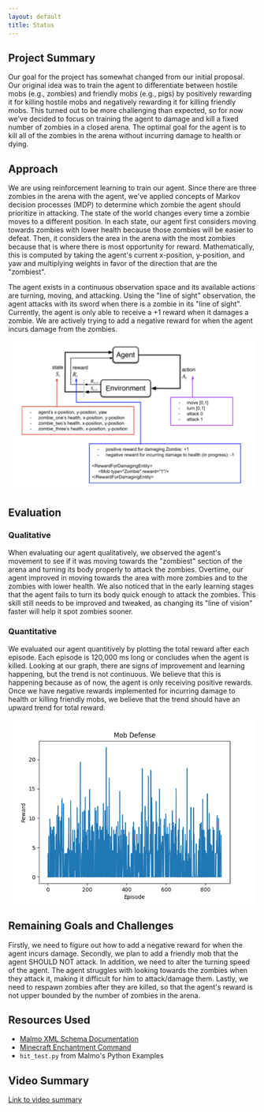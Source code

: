 ```yaml
---
layout: default
title: Status
---
```


## Project Summary
Our goal for the project has somewhat changed from our initial proposal. Our original idea was to train the agent to differentiate between hostile mobs (e.g., zombies) and friendly mobs (e.g., pigs) by positively rewarding it for killing hostile mobs and negatively rewarding it for killing friendly mobs. This turned out to be more challenging than expected, so for now we've decided to focus on training the agent to damage and kill a fixed number of zombies in a closed arena. The optimal goal for the agent is to kill all of the zombies in the arena without incurring damage to health or dying. 

## Approach
We are using reinforcement learning to train our agent. Since there are three zombies in the arena with the agent, we've applied concepts of Markov decision processes (MDP) to determine which zombie the agent should prioritize in attacking. The state of the world changes every time a zombie moves to a different position. In each state, our agent first considers moving towards zombies with lower health because those zombies will be easier to defeat. Then, it considers the area in the arena with the most zombies because that is where there is most opportunity for reward. Mathematically, this is computed by taking the agent's current x-position, y-position, and yaw and multiplying weights in favor of the direction that are the "zombiest". 

The agent exists in a continuous observation space and its available actions are turning, moving, and attacking. Using the "line of sight" observation, the agent attacks with its sword when there is a zombie in its "line of sight". Currently, the agent is only able to receive a +1 reward when it damages a zombie. We are actively trying to add a negative reward for when the agent incurs damage from the zombies. 

<img src="./images/mdp.png" alt="Markov Decision Process" width="500"/>

## Evaluation
### Qualitative
When evaluating our agent qualitatively, we observed the agent's movement to see if it was moving towards the "zombiest" section of the arena and turning its body properly to attack the zombies. Overtime, our agent improved in moving towards the area with more zombies and to the zombies with lower health. We also noticed that in the early learning stages that the agent fails to turn its body quick enough to attack the zombies. This skill still needs to be improved and tweaked, as changing its "line of vision" faster will help it spot zombies sooner.

### Quantitative
We evaluated our agent quantitively by plotting the total reward after each episode. Each episode is 120,000 ms long or concludes when the agent is killed. Looking at our graph, there are signs of improvement and learning happening, but the trend is not continuous. We believe that this is happening because as of now, the agent is only receiving positive rewards. Once we have negative rewards implemented for incurring damage to health or killing friendly mobs, we believe that the trend should have an upward trend for total reward.

<img src="./images/status-results.png" alt="Total reward v. Episode Graph" width="500"/>

## Remaining Goals and Challenges

Firstly, we need to figure out how to add a negative reward for when the agent incurs damage. Secondly, we plan to add a friendly mob that the agent SHOULD NOT attack. In addition, we need to alter the turning speed of the agent. The agent struggles with looking towards the zombies when they attack it, making it difficult for him to attack/damage them. Lastly, we need to respawn zombies after they are killed, so that the agent's reward is not upper bounded by the number of zombies in the arena. 

## Resources Used
- [Malmo XML Schema Documentation](https://microsoft.github.io/malmo/0.21.0/Schemas/MissionHandlers.html)
- [Minecraft Enchantment Command](https://www.digminecraft.com/game_commands/enchant_command.php)
- `hit_test.py` from Malmo's Python Examples

## Video Summary
[Link to video summary](https://youtu.be/QkuBMTqwSaE)

